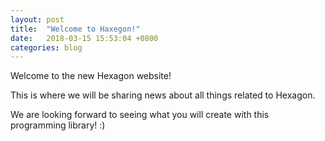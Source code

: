 ```yaml
---
layout: post
title:  "Welcome to Haxegon!"
date:   2018-03-15 15:53:04 +0800
categories: blog
---
```


Welcome to the new Hexagon website!

This is where we will be sharing news about all things related to Hexagon.

We are looking forward to seeing what you will create with this programming library! :)
